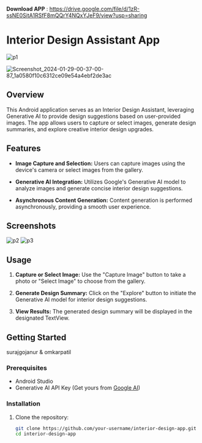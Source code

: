**Download APP** : https://drive.google.com/file/d/1zR-ssNE0SitA1RSfF8mQQrY4NQxYJeF9/view?usp=sharing 
# Interior Design Assistant App

![p1](https://github.com/surajgojanur/InteriorDesign/assets/85693124/1283add6-5e93-4e04-a531-79df6912a4e9)

![Screenshot_2024-01-29-00-37-00-87_1a0580f10c6312ce09e54a4ebf2de3ac](https://github.com/surajgojanur/InteriorDesign/assets/85693124/16401c7a-a88f-48a6-91d3-e996b6f69d55)


## Overview

This Android application serves as an Interior Design Assistant, leveraging Generative AI to provide design suggestions based on user-provided images. The app allows users to capture or select images, generate design summaries, and explore creative interior design upgrades.

## Features

- **Image Capture and Selection:** Users can capture images using the device's camera or select images from the gallery.

- **Generative AI Integration:** Utilizes Google's Generative AI model to analyze images and generate concise interior design suggestions.

- **Asynchronous Content Generation:** Content generation is performed asynchronously, providing a smooth user experience.

## Screenshots

![p2](https://github.com/surajgojanur/InteriorDesign/assets/85693124/0dec867a-0811-4389-92a0-bbe8cc26097a)
![p3](https://github.com/surajgojanur/InteriorDesign/assets/85693124/14d004f0-8dda-49f4-a2d7-313c1e7837d3)


## Usage

1. **Capture or Select Image:** Use the "Capture Image" button to take a photo or "Select Image" to choose from the gallery.

2. **Generate Design Summary:** Click on the "Explore" button to initiate the Generative AI model for interior design suggestions.

3. **View Results:** The generated design summary will be displayed in the designated TextView.

## Getting Started

surajgojanur & omkarpatil

### Prerequisites

- Android Studio
- Generative AI API Key (Get yours from [Google AI](link-to-generative-ai))

### Installation

1. Clone the repository:

   ```bash
   git clone https://github.com/your-username/interior-design-app.git
   cd interior-design-app
